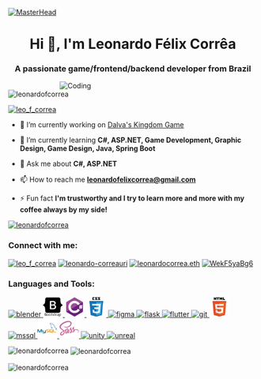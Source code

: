 [![MasterHead](https://garystanton.co.uk/content/images/2020/05/Banner01.gif)]()

<h1 align="center">Hi 👋, I'm Leonardo Félix Corrêa</h1>
<h3 align="center">A passionate game/frontend/backend developer from Brazil</h3>
<img align="right" alt="Coding" width="400" src="https://user-images.githubusercontent.com/19783675/259906130-5d3c8800-fb00-45d0-b9dd-7eb82f057baf.gif">

<p align="left"> <img src="https://komarev.com/ghpvc/?username=leonardofcorrea&label=Profile%20views&color=0e75b6&style=flat" alt="leonardofcorrea" /> </p>

<p align="left"> <a href="https://twitter.com/leo_f_correa" target="blank"><img src="https://img.shields.io/twitter/follow/leo_f_correa?logo=twitter&style=for-the-badge" alt="leo_f_correa" /></a> </p>

- 🔭 I’m currently working on [Dalva's Kingdom Game](https://github.com/LeonardoFCorrea/Dalvas-Kingdom)

- 🌱 I’m currently learning **C#, ASP.NET, Game Development, Graphic Design, Game Design, Java, Spring Boot**

- 💬 Ask me about **C#, ASP.NET**

- 📫 How to reach me **leonardofelixcorrea@gmail.com**

- ⚡ Fun fact **I'm trustworthy and I try to learn more and more with my coffee always by my side!**

<p align="left"> <a href="https://github.com/ryo-ma/github-profile-trophy"><img src="https://github-profile-trophy.vercel.app/?username=leonardofcorrea" alt="leonardofcorrea" /></a> </p>

<h3 align="left">Connect with me:</h3>
<p align="left">
<a href="https://twitter.com/leo_f_correa" target="blank"><img align="center" src="https://raw.githubusercontent.com/rahuldkjain/github-profile-readme-generator/master/src/images/icons/Social/twitter.svg" alt="leo_f_correa" height="30" width="40" /></a>
<a href="https://linkedin.com/in/leonardo-correauri" target="blank"><img align="center" src="https://raw.githubusercontent.com/rahuldkjain/github-profile-readme-generator/master/src/images/icons/Social/linked-in-alt.svg" alt="leonardo-correauri" height="30" width="40" /></a>
<a href="https://instagram.com/leonardocorrea.eth" target="blank"><img align="center" src="https://raw.githubusercontent.com/rahuldkjain/github-profile-readme-generator/master/src/images/icons/Social/instagram.svg" alt="leonardocorrea.eth" height="30" width="40" /></a>
<a href="https://discord.gg/WekF5yaBg6" target="blank"><img align="center" src="https://raw.githubusercontent.com/rahuldkjain/github-profile-readme-generator/master/src/images/icons/Social/discord.svg" alt="WekF5yaBg6" height="30" width="40" /></a>
</p>

<h3 align="left">Languages and Tools:</h3>
<p align="left"> <a href="https://www.blender.org/" target="_blank" rel="noreferrer"> <img src="https://download.blender.org/branding/community/blender_community_badge_white.svg" alt="blender" width="40" height="40"/> </a> <a href="https://getbootstrap.com" target="_blank" rel="noreferrer"> <img src="https://raw.githubusercontent.com/devicons/devicon/master/icons/bootstrap/bootstrap-plain-wordmark.svg" alt="bootstrap" width="40" height="40"/> </a> <a href="https://www.w3schools.com/cs/" target="_blank" rel="noreferrer"> <img src="https://raw.githubusercontent.com/devicons/devicon/master/icons/csharp/csharp-original.svg" alt="csharp" width="40" height="40"/> </a> <a href="https://www.w3schools.com/css/" target="_blank" rel="noreferrer"> <img src="https://raw.githubusercontent.com/devicons/devicon/master/icons/css3/css3-original-wordmark.svg" alt="css3" width="40" height="40"/> </a> <a href="https://www.figma.com/" target="_blank" rel="noreferrer"> <img src="https://www.vectorlogo.zone/logos/figma/figma-icon.svg" alt="figma" width="40" height="40"/> </a> <a href="https://flask.palletsprojects.com/" target="_blank" rel="noreferrer"> <img src="https://www.vectorlogo.zone/logos/pocoo_flask/pocoo_flask-icon.svg" alt="flask" width="40" height="40"/> </a> <a href="https://flutter.dev" target="_blank" rel="noreferrer"> <img src="https://www.vectorlogo.zone/logos/flutterio/flutterio-icon.svg" alt="flutter" width="40" height="40"/> </a> <a href="https://git-scm.com/" target="_blank" rel="noreferrer"> <img src="https://www.vectorlogo.zone/logos/git-scm/git-scm-icon.svg" alt="git" width="40" height="40"/> </a> <a href="https://www.w3.org/html/" target="_blank" rel="noreferrer"> <img src="https://raw.githubusercontent.com/devicons/devicon/master/icons/html5/html5-original-wordmark.svg" alt="html5" width="40" height="40"/> </a> <a href="https://www.microsoft.com/en-us/sql-server" target="_blank" rel="noreferrer"> <img src="https://www.svgrepo.com/show/303229/microsoft-sql-server-logo.svg" alt="mssql" width="40" height="40"/> </a> <a href="https://www.mysql.com/" target="_blank" rel="noreferrer"> <img src="https://raw.githubusercontent.com/devicons/devicon/master/icons/mysql/mysql-original-wordmark.svg" alt="mysql" width="40" height="40"/> </a> <a href="https://sass-lang.com" target="_blank" rel="noreferrer"> <img src="https://raw.githubusercontent.com/devicons/devicon/master/icons/sass/sass-original.svg" alt="sass" width="40" height="40"/> </a> <a href="https://unity.com/" target="_blank" rel="noreferrer"> <img src="https://www.vectorlogo.zone/logos/unity3d/unity3d-icon.svg" alt="unity" width="40" height="40"/> </a> <a href="https://unrealengine.com/" target="_blank" rel="noreferrer"> <img src="https://raw.githubusercontent.com/kenangundogan/fontisto/036b7eca71aab1bef8e6a0518f7329f13ed62f6b/icons/svg/brand/unreal-engine.svg" alt="unreal" width="40" height="40"/> </a> </p>

<p><img align="left" src="https://github-readme-stats.vercel.app/api/top-langs?username=leonardofcorrea&show_icons=true&locale=en&layout=compact" alt="leonardofcorrea" /></p>

<p>&nbsp;<img align="center" src="https://github-readme-stats.vercel.app/api?username=leonardofcorrea&show_icons=true&locale=en" alt="leonardofcorrea" /></p>

<p><img align="center" src="https://github-readme-streak-stats.herokuapp.com/?user=leonardofcorrea&" alt="leonardofcorrea" /></p>
